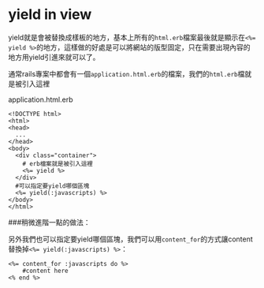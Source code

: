 # yield in view


yield就是會被替換成樣板的地方，基本上所有的`html.erb`檔案最後就是顯示在`<%= yield %>`的地方，這樣做的好處是可以將網站的版型固定，只在需要出現內容的地方用yield引進來就可以了。

通常rails專案中都會有一個`application.html.erb`的檔案，我們的`html.erb`檔就是被引入這裡

 application.html.erb
```erb
<!DOCTYPE html>
<html>
<head>
  ...
</head>
<body>
  <div class="container">
    # erb檔案就是被引入這裡
    <%= yield %>
  </div>
  #可以指定要yield哪個區塊
  <%= yield(:javascripts) %>
</body>
</html>
```

###稍微進階一點的做法：

另外我們也可以指定要yield哪個區塊，我們可以用`content_for`的方式讓content替換掉`<%= yield(:javascripts) %>`：

```erb
<%= content_for :javascripts do %>
	#content here
<% end %>
```
